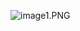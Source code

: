 
![image1.PNG]([https://your-copied-image-address](https://github.com/Tim1119/who-wants-to-be-a-millionaire/blob/main/src/assets/final-images/image1.PNG?raw=true))
